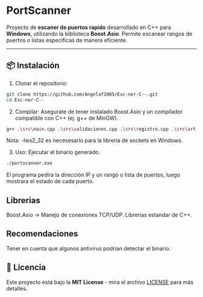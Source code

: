 # PortScanner

Proyecto de **escaner de puertos rapido** desarrollado en C++ para **Windows**, utilizando la biblioteca **Boost.Asio**.
Permite escanear rangos de puertos o listas especificas de manera eficiente.

---

## 📦 Instalación
1. Clonar el repositorio:
```bash
git clone https://github.com/Angelaf2005/Esc-ner-C--.git
cd Esc-ner-C--
```

2. Compilar:
Asegurate de tener instalado Boost.Asio y un compilador compatible con C++ (ej. g++ de MinGW).
```bash
g++ .\src\main.cpp .\src\validaciones.cpp .\src\registro.cpp .\src\art.cpp .\src\escaneo.cpp -o portscaner.exe -lws2_32
```
Nota: -lws2_32 es necesesario para la libreria de sockets en Windows.

3. Uso:
Ejecutar el binario generado.
```bash
./portscanner.exe
```
El programa pedira la dirección IP y un rango o lista de puertos, luego mostrara el estado de cada puerto.


## Librerias
Boost.Asio -> Manejo de conexiones TCP/UDP.
Librerias estandar de C++.

## Recomendaciones
Tener en cuenta que algunos antivirus podrían detectar el binario.

## 📄 Licencia
Este proyecto está bajo la **MIT License** - mira el archivo [LICENSE](LICENSE) para más detalles.
